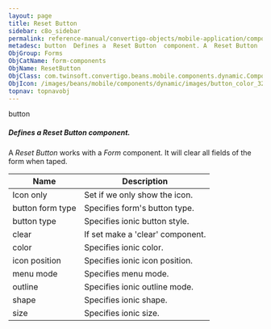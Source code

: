 ```yaml
---
layout: page
title: Reset Button
sidebar: c8o_sidebar
permalink: reference-manual/convertigo-objects/mobile-application/components/form-components/reset-button/
metadesc: button  Defines a  Reset Button  component. A  Reset Button  works with a  Form  component. It will clear all fields of the form when taped.
ObjGroup: Forms
ObjCatName: form-components
ObjName: ResetButton
ObjClass: com.twinsoft.convertigo.beans.mobile.components.dynamic.ComponentManager$1
ObjIcon: /images/beans/mobile/components/dynamic/images/button_color_32x32.png
topnav: topnavobj
---
```

button
##### Defines a <i>Reset Button</i> component.
A <i>Reset Button</i> works with a <i>Form</i> component. It will clear all fields of the form when taped.

Name | Description 
--- | ---
Icon only | Set if we only show the icon.
button form type | Specifies form's button type.
button type | Specifies ionic button style.
clear | If set make a 'clear' component.
color | Specifies ionic color.
icon position | Specifies ionic icon position.
menu mode | Specifies menu mode.
outline | Specifies ionic outline mode.
shape | Specifies ionic shape.
size | Specifies ionic size.

